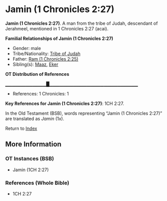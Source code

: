 # Jamin (1 Chronicles 2:27)
**Jamin (1 Chronicles 2:27)**. 
A man from the tribe of Judah, descendant of Jerahmeel, mentioned in 1 Chronicles 2:27 (acai). 




**Familial Relationships of Jamin (1 Chronicles 2:27)**


* Gender: male
* Tribe/Nationality: [Tribe of Judah](../../../groups/md/acai/Judah.md)
* Father: [Ram (1 Chronicles 2:25)](Ram.2.md)
* Sibling(s): [Maaz](Maaz.md), [Eker](Eker.md)


**OT Distribution of References**

▁▁▁▁▁▁▁▁▁▁▁▁█▁▁▁▁▁▁▁▁▁▁▁▁▁▁▁▁▁▁▁▁▁▁▁▁▁▁
* References: 1 Chronicles: 1



**Key References for Jamin (1 Chronicles 2:27)**: 
1CH 2:27. 


In the Old Testament (BSB), words representing “Jamin (1 Chronicles 2:27)” are translated as 
*Jamin* (1x). 




Return to [Index](00-Index.md)

## More Information

### OT Instances (BSB)

* Jamin (1CH 2:27)



### References (Whole Bible)

* 1CH 2:27



